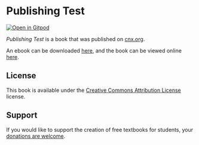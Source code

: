 # Publishing Test

[![Open in Gitpod](https://gitpod.io/button/open-in-gitpod.svg)](https://gitpod.io/from-referrer/)

_Publishing Test_ is a book that was published on [cnx.org](https://cnx.org/).

An ebook can be downloaded [here](https://github.com/cnx-user-books/cnxbook-publishing-test/releases/latest), and the book can be viewed online [here](https://github.com/cnx-user-books/cnxbook-publishing-test/releases/latest).

## License
This book is available under the [Creative Commons Attribution License](./LICENSE) license.

## Support
If you would like to support the creation of free textbooks for students, your [donations are welcome](https://riceconnect.rice.edu/donation/support-openstax-banner).
